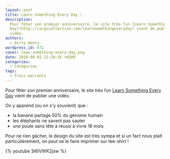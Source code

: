 ```yaml
---
layout: post
title: Learn Something Every Day !
description:
  Pour fêter son premier anniversaire, le site très fun [Learn Something Every
  Day](http://cargocollective.com/learnsomethingeveryday) vient de publier une
  vidéo.
authors:
  - Dirty Henry
wordpress_id: 671
cover: lean-something-every-day.png
date: 2010-08-02 12:20:35 +0200
categories:
  - Catégories
tags:
  - Trucs marrants
---
```


Pour fêter son premier anniversaire, le site très fun [Learn Something Every
Day][1] vient de publier une vidéo.

On y apprend (ou on s'y souvient) que :

- la banane partage 50% du génome humain
- les éléphants ne savent pas sauter
- une poule sans tête à réussi à vivre 18 mois

Pour ne rien gâcher, le design du site est très sympa et si un fact nous plaît
particulièrement, on peut se le faire imprimer sur tee-shirt !

{% youtube 3i6IVWK2jsw %}

[1]: https://cargocollective.com/learnsomethingeveryday
